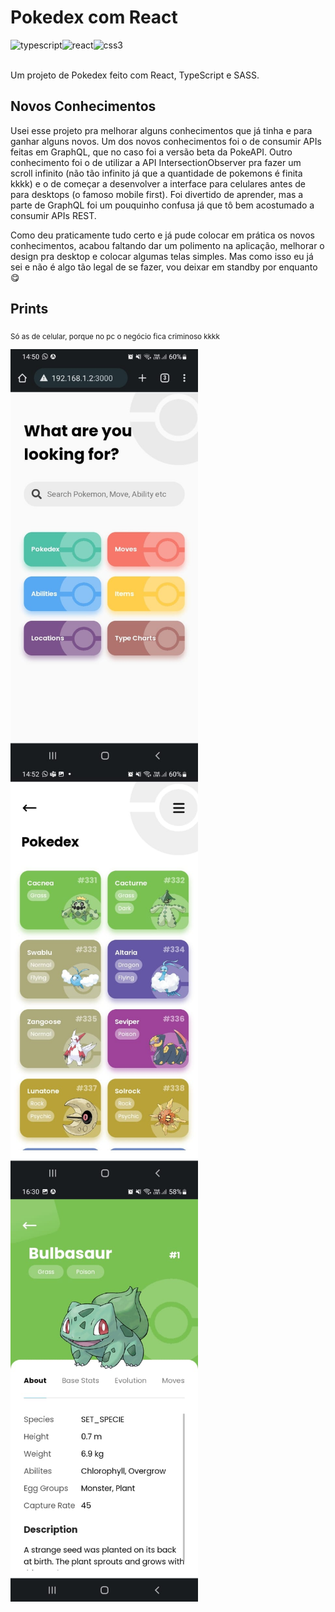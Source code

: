 # Pokedex com React

<img align="left" alt="typescript" src="https://img.shields.io/badge/-typescript-0174c1?logo=typescript&logoColor=white&style=for-the-badge" />
<img align="left" alt="react" src="https://img.shields.io/badge/react%20-%2320232a.svg?&style=for-the-badge&logo=react&logoColor=%2361DAFB" />
<img align="left" alt="css3" src="https://img.shields.io/badge/-css3-1572B6?logo=css3&logoColor=white&style=for-the-badge" />
<br><br>

Um projeto de Pokedex feito com React, TypeScript e SASS.

## Novos Conhecimentos

Usei esse projeto pra melhorar alguns conhecimentos que já tinha e para ganhar alguns novos. Um dos novos conhecimentos foi o de consumir APIs feitas em GraphQL, que no caso foi a versão beta da PokeAPI. Outro conhecimento foi o de utilizar a API IntersectionObserver pra fazer um scroll infinito (não tão infinito já que a quantidade de pokemons é finita kkkk) e o de começar a desenvolver a interface para celulares antes de para desktops (o famoso mobile first). Foi divertido de aprender, mas a parte de GraphQL foi um pouquinho confusa já que tô bem acostumado a consumir APIs REST.

Como deu praticamente tudo certo e já pude colocar em prática os novos conhecimentos, acabou faltando dar um polimento na aplicação, melhorar o design pra desktop e colocar algumas telas simples. Mas como isso eu já sei e não é algo tão legal de se fazer, vou deixar em standby por enquanto 😋

## Prints

<sub>Só as de celular, porque no pc o negócio fica criminoso kkkk</sub>
<br>

<img width="300px" alt="inicial" align="left" src="./public/assets/print1.jpeg">
<img width="300px" alt="lista" align="left" src="./public/assets/print2.jpeg">
<img width="300px" alt="detalhes" align="left" src="./public/assets/print3.jpeg">
<br>

